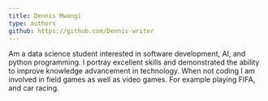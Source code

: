 ```yaml
---
title: Dennis Mwangi
type: authors
github: https://github.com/Dennis-writer
---
```

Am a data science student interested in software development, AI, and python programming. I portray excellent skills and demonstrated the ability to improve knowledge advancement in technology. When not coding I am involved in field games as well as video games. For example playing FIFA, and car racing.